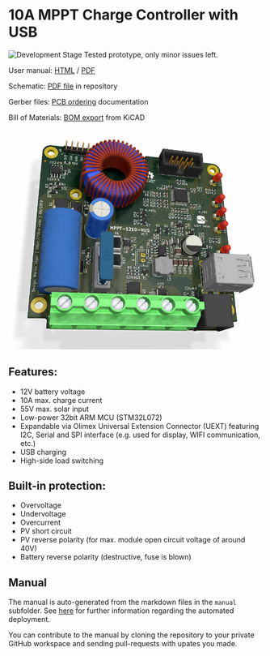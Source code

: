 # 10A MPPT Charge Controller with USB

![Development Stage](https://img.shields.io/badge/development%20stage-release%20candidate-yellow.svg) Tested prototype, only minor issues left.

User manual: [HTML](https://libre.solar/mppt-1210-hus/) / [PDF](https://libre.solar/mppt-1210-hus/manual.pdf)

Schematic: [PDF file](mppt-1210-hus.pdf) in repository

Gerber files: [PCB ordering](http://libre.solar/docs/pcb_ordering) documentation

Bill of Materials: [BOM export](http://libre.solar/docs/bom) from KiCAD

![Charge controller PCB](mppt-1210-hus.jpg)

## Features:
- 12V battery voltage
- 10A max. charge current
- 55V max. solar input
- Low-power 32bit ARM MCU (STM32L072)
- Expandable via Olimex Universal Extension Connector (UEXT) featuring
   I2C, Serial and SPI interface (e.g. used for display, WIFI communication, etc.)
- USB charging
- High-side load switching


## Built-in protection:
- Overvoltage
- Undervoltage
- Overcurrent
- PV short circuit
- PV reverse polarity (for max. module open circuit voltage of around 40V)
- Battery reverse polarity (destructive, fuse is blown)

## Manual

The manual is auto-generated from the markdown files in the `manual` subfolder. See [here](https://github.com/LibreSolar/md-manual-template) for further information regarding the automated deployment.

You can contribute to the manual by cloning the repository to your private GitHub workspace and sending pull-requests with upates you made.
